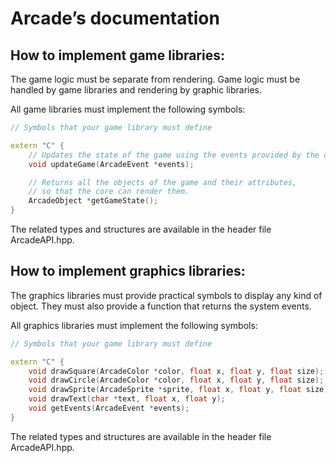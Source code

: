 # Arcade’s documentation


## How to implement game libraries:

The game logic must be separate from rendering.
Game logic must be handled by game libraries and rendering by graphic libraries.

All game libraries must implement the following symbols:

    
```cpp
// Symbols that your game library must define

extern "C" {
    // Updates the state of the game using the events provided by the core
    void updateGame(ArcadeEvent *events);

    // Returns all the objects of the game and their attributes,
    // so that the core can render them.
    ArcadeObject *getGameState();
}
```

The related types and structures are available in the header file ArcadeAPI.hpp.


## How to implement graphics libraries:

The graphics libraries must provide practical symbols to display any kind of object.
They must also provide a function that returns the system events.

All graphics libraries must implement the following symbols:

```cpp
// Symbols that your game library must define

extern "C" {
    void drawSquare(ArcadeColor *color, float x, float y, float size);
    void drawCircle(ArcadeColor *color, float x, float y, float size);
    void drawSprite(ArcadeSprite *sprite, float x, float y, float size);
    void drawText(char *text, float x, float y);
    void getEvents(ArcadeEvent *events);
}
```

The related types and structures are available in the header file ArcadeAPI.hpp.
